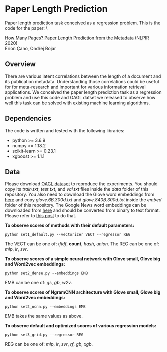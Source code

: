 # Paper Length Prediction
Paper length prediction task conceived as a regression problem. This is the code for the paper: \

[How Many Pages? Paper Length Prediction from the Metadata](https://arxiv.org/pdf/20.pdf) (NLPIR 2020) \
Erion Çano, Ondřej Bojar

## Overview

There are various latent correlations between the length of a document and its publication metadata. Understanding those correlations could be useful for for meta-research and important for various information retrieval applications. We conceived the paper length prediction task as a regression problem and use this code and OAGL datset we released to observe how well this task can be solved with existing machine learning algorithms. 

## Dependencies

The code is written and tested with the following libraries:
- python >= 3.6.9
- numpy >= 1.18.2
- scikit-learn >= 0.23.1
- xgboost >= 1.1.1

## Data

Please download [OAGL dataset](http://hdl.handle.net/11234/1-3257) to reproduce the experiments. You should copy its *train.txt*, *test.txt*, and *val.txt* files inside the *data* folder of this repository. You also need to download the Glove word embeddings from [here](https://nlp.stanford.edu/projects/glove/) and copy *glove.6B.300d.txt* and *glove.840B.300d.txt* inside the *embed* folder of this repository. The Google News word embeddings can be downloaded from [here](https://code.google.com/archive/p/word2vec) and should be converted from binary to text format. Please refer to [this post](https://stackoverflow.com/questions/27324292/convert-word2vec-bin-file-to-text) to do that. 

**To observe scores of methods with their default parameters:**

```
python set1_default.py --vectorizer VECT --regressor REG 
```
The VECT can be one of: *tfidf*, **count**, *hash*, *union*. The REG can be one of: *mlp*, *lr*, *svr*.

**To observe scores of a simple neural network with Glove small, Glove big and Word2vec embeddings:**

```
python set2_dense.py --embeddings EMB
```
EMB can be one of: *gs*, *gb*, *w2v*.

**To observe scores of NgramCNN architecture with Glove small, Glove big and Word2vec embeddings:**

```
python set2_ncnn.py --embeddings EMB
```
EMB takes the same values as above.

**To observe default and optimized scores of various regression models:**

```
python set3_grid.py --regressor REG
```
REG can be one of: *mlp*, *lr*, *svr*, *rf*, *gb*, *xgb*. 










